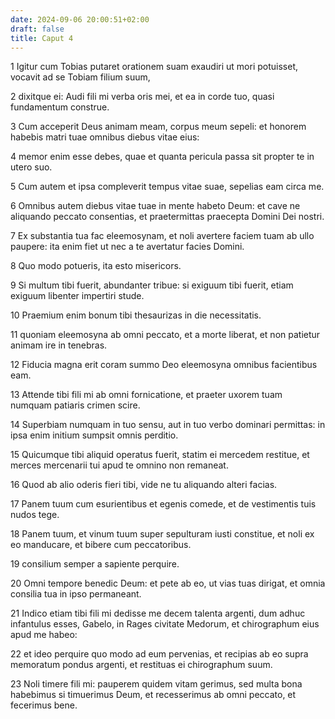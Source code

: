 ```yaml
---
date: 2024-09-06 20:00:51+02:00
draft: false
title: Caput 4
---
```





1 Igitur cum Tobias putaret orationem suam exaudiri ut mori potuisset, vocavit ad se Tobiam filium suum,

2 dixitque ei: Audi fili mi verba oris mei, et ea in corde tuo, quasi fundamentum construe.

3 Cum acceperit Deus animam meam, corpus meum sepeli: et honorem habebis matri tuae omnibus diebus vitae eius:

4 memor enim esse debes, quae et quanta pericula passa sit propter te in utero suo.

5 Cum autem et ipsa compleverit tempus vitae suae, sepelias eam circa me.

6 Omnibus autem diebus vitae tuae in mente habeto Deum: et cave ne aliquando peccato consentias, et praetermittas praecepta Domini Dei nostri.

7 Ex substantia tua fac eleemosynam, et noli avertere faciem tuam ab ullo paupere: ita enim fiet ut nec a te avertatur facies Domini.

8 Quo modo potueris, ita esto misericors.

9 Si multum tibi fuerit, abundanter tribue: si exiguum tibi fuerit, etiam exiguum libenter impertiri stude.

10 Praemium enim bonum tibi thesaurizas in die necessitatis.

11 quoniam eleemosyna ab omni peccato, et a morte liberat, et non patietur animam ire in tenebras.

12 Fiducia magna erit coram summo Deo eleemosyna omnibus facientibus eam.

13 Attende tibi fili mi ab omni fornicatione, et praeter uxorem tuam numquam patiaris crimen scire.

14 Superbiam numquam in tuo sensu, aut in tuo verbo dominari permittas: in ipsa enim initium sumpsit omnis perditio.

15 Quicumque tibi aliquid operatus fuerit, statim ei mercedem restitue, et merces mercenarii tui apud te omnino non remaneat.

16 Quod ab alio oderis fieri tibi, vide ne tu aliquando alteri facias.

17 Panem tuum cum esurientibus et egenis comede, et de vestimentis tuis nudos tege.

18 Panem tuum, et vinum tuum super sepulturam iusti constitue, et noli ex eo manducare, et bibere cum peccatoribus.

19 consilium semper a sapiente perquire.

20 Omni tempore benedic Deum: et pete ab eo, ut vias tuas dirigat, et omnia consilia tua in ipso permaneant.

21 Indico etiam tibi fili mi dedisse me decem talenta argenti, dum adhuc infantulus esses, Gabelo, in Rages civitate Medorum, et chirographum eius apud me habeo:

22 et ideo perquire quo modo ad eum pervenias, et recipias ab eo supra memoratum pondus argenti, et restituas ei chirographum suum.

23 Noli timere fili mi: pauperem quidem vitam gerimus, sed multa bona habebimus si timuerimus Deum, et recesserimus ab omni peccato, et fecerimus bene.

